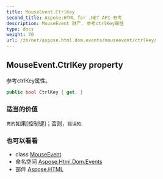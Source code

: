 ```yaml
---
title: MouseEvent.CtrlKey
second_title: Aspose.HTML for .NET API 参考
description: MouseEvent 财产. 参考ctrlKey属性
type: docs
weight: 70
url: /zh/net/aspose.html.dom.events/mouseevent/ctrlkey/
---
```

## MouseEvent.CtrlKey property

参考ctrlKey属性。

```csharp
public bool CtrlKey { get; }
```

### 适当的价值

`真的`如果[控制键]；否则，`错误的`.

### 也可以看看

* class [MouseEvent](../)
* 命名空间 [Aspose.Html.Dom.Events](../../mouseevent/)
* 部件 [Aspose.HTML](../../../)


